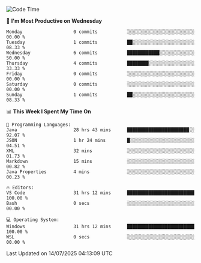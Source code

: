 <!--START_SECTION:waka-->
![Code Time](http://img.shields.io/badge/Code%20Time-5%2C313%20hrs%2013%20mins-blue)

📅 **I'm Most Productive on Wednesday** 

```text
Monday                   0 commits           ░░░░░░░░░░░░░░░░░░░░░░░░░   00.00 % 
Tuesday                  1 commits           ██░░░░░░░░░░░░░░░░░░░░░░░   08.33 % 
Wednesday                6 commits           ████████████░░░░░░░░░░░░░   50.00 % 
Thursday                 4 commits           ████████░░░░░░░░░░░░░░░░░   33.33 % 
Friday                   0 commits           ░░░░░░░░░░░░░░░░░░░░░░░░░   00.00 % 
Saturday                 0 commits           ░░░░░░░░░░░░░░░░░░░░░░░░░   00.00 % 
Sunday                   1 commits           ██░░░░░░░░░░░░░░░░░░░░░░░   08.33 % 
```


📊 **This Week I Spent My Time On** 

```text
💬 Programming Languages: 
Java                     28 hrs 43 mins      ███████████████████████░░   92.07 % 
JSON                     1 hr 24 mins        █░░░░░░░░░░░░░░░░░░░░░░░░   04.51 % 
XML                      32 mins             ░░░░░░░░░░░░░░░░░░░░░░░░░   01.73 % 
Markdown                 15 mins             ░░░░░░░░░░░░░░░░░░░░░░░░░   00.82 % 
Java Properties          4 mins              ░░░░░░░░░░░░░░░░░░░░░░░░░   00.23 % 

🔥 Editors: 
VS Code                  31 hrs 12 mins      █████████████████████████   100.00 % 
Bash                     0 secs              ░░░░░░░░░░░░░░░░░░░░░░░░░   00.00 % 

💻 Operating System: 
Windows                  31 hrs 12 mins      █████████████████████████   100.00 % 
WSL                      0 secs              ░░░░░░░░░░░░░░░░░░░░░░░░░   00.00 % 
```


 Last Updated on 14/07/2025 04:13:09 UTC
<!--END_SECTION:waka-->
